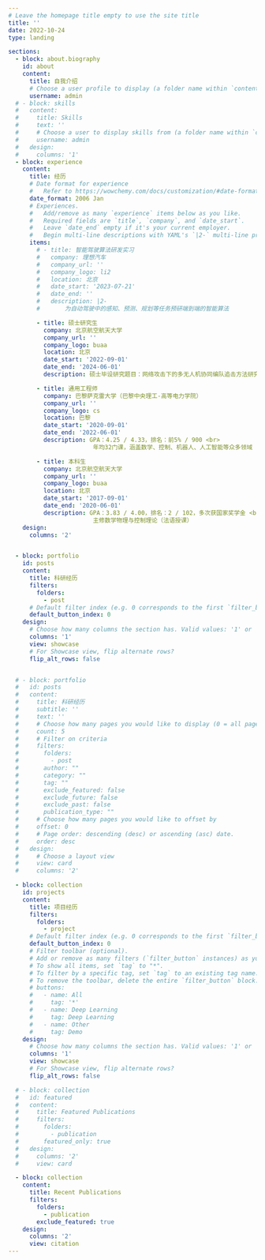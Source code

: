 ```yaml
---
# Leave the homepage title empty to use the site title
title: ''
date: 2022-10-24
type: landing

sections:
  - block: about.biography
    id: about
    content:
      title: 自我介绍
      # Choose a user profile to display (a folder name within `content/authors/`)
      username: admin
  # - block: skills
  #   content:
  #     title: Skills
  #     text: ''
  #     # Choose a user to display skills from (a folder name within `content/authors/`)
  #     username: admin
  #   design:
  #     columns: '1'
  - block: experience
    content:
      title: 经历
      # Date format for experience
      #   Refer to https://wowchemy.com/docs/customization/#date-format
      date_format: 2006 Jan
      # Experiences.
      #   Add/remove as many `experience` items below as you like.
      #   Required fields are `title`, `company`, and `date_start`.
      #   Leave `date_end` empty if it's your current employer.
      #   Begin multi-line descriptions with YAML's `|2-` multi-line prefix.
      items:
        # - title: 智能驾驶算法研发实习
        #   company: 理想汽车
        #   company_url: ''
        #   company_logo: li2
        #   location: 北京
        #   date_start: '2023-07-21'
        #   date_end: ''
        #   description: |2-
        #       为自动驾驶中的感知、预测、规划等任务预研端到端的智能算法

        - title: 硕士研究生
          company: 北京航空航天大学
          company_url: ''
          company_logo: buaa
          location: 北京
          date_start: '2022-09-01'
          date_end: '2024-06-01'
          description: 硕士毕设研究题目：网络攻击下的多无人机协同编队追击方法研究

        - title: 通用工程师
          company: 巴黎萨克雷大学（巴黎中央理工-高等电力学院）
          company_url: ''
          company_logo: cs
          location: 巴黎
          date_start: '2020-09-01'
          date_end: '2022-06-01'
          description: GPA：4.25 / 4.33，排名：前5% / 900 <br>
                        年均32门课，涵盖数学、控制、机器人、人工智能等众多领域

        - title: 本科生
          company: 北京航空航天大学
          company_url: ''
          company_logo: buaa
          location: 北京
          date_start: '2017-09-01'
          date_end: '2020-06-01'
          description: GPA：3.83 / 4.00，排名：2 / 102，多次获国家奖学金 <br>
                        主修数学物理与控制理论（法语授课）
    design:
      columns: '2'


  - block: portfolio
    id: posts
    content:
      title: 科研经历
      filters:
        folders:
          - post
      # Default filter index (e.g. 0 corresponds to the first `filter_button` instance below).
      default_button_index: 0
    design:
      # Choose how many columns the section has. Valid values: '1' or '2'.
      columns: '1'
      view: showcase
      # For Showcase view, flip alternate rows?
      flip_alt_rows: false


  # - block: portfolio
  #   id: posts
  #   content:
  #     title: 科研经历
  #     subtitle: ''
  #     text: ''
  #     # Choose how many pages you would like to display (0 = all pages)
  #     count: 5
  #     # Filter on criteria
  #     filters:
  #       folders:
  #         - post
  #       author: ""
  #       category: ""
  #       tag: ""
  #       exclude_featured: false
  #       exclude_future: false
  #       exclude_past: false
  #       publication_type: ""
  #     # Choose how many pages you would like to offset by
  #     offset: 0
  #     # Page order: descending (desc) or ascending (asc) date.
  #     order: desc
  #   design:
  #     # Choose a layout view
  #     view: card
  #     columns: '2'

  - block: collection
    id: projects
    content:
      title: 项目经历
      filters:
        folders:
          - project
      # Default filter index (e.g. 0 corresponds to the first `filter_button` instance below).
      default_button_index: 0
      # Filter toolbar (optional).
      # Add or remove as many filters (`filter_button` instances) as you like.
      # To show all items, set `tag` to "*".
      # To filter by a specific tag, set `tag` to an existing tag name.
      # To remove the toolbar, delete the entire `filter_button` block.
      # buttons:
      #   - name: All
      #     tag: '*'
      #   - name: Deep Learning
      #     tag: Deep Learning
      #   - name: Other
      #     tag: Demo
    design:
      # Choose how many columns the section has. Valid values: '1' or '2'.
      columns: '1'
      view: showcase
      # For Showcase view, flip alternate rows?
      flip_alt_rows: false

  # - block: collection
  #   id: featured
  #   content:
  #     title: Featured Publications
  #     filters:
  #       folders:
  #         - publication
  #       featured_only: true
  #   design:
  #     columns: '2'
  #     view: card

  - block: collection
    content:
      title: Recent Publications
      filters:
        folders:
          - publication
        exclude_featured: true
    design:
      columns: '2'
      view: citation
---
```

